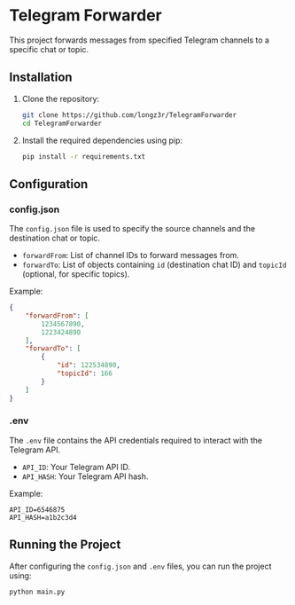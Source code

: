 # Telegram Forwarder

This project forwards messages from specified Telegram channels to a specific chat or topic.

## Installation

1. Clone the repository:
    ```sh
    git clone https://github.com/longz3r/TelegramForwarder
    cd TelegramForwarder
    ```

2. Install the required dependencies using pip:
    ```sh
    pip install -r requirements.txt
    ```

## Configuration

### config.json

The `config.json` file is used to specify the source channels and the destination chat or topic.

- `forwardFrom`: List of channel IDs to forward messages from.
- `forwardTo`: List of objects containing `id` (destination chat ID) and `topicId` (optional, for specific topics).

Example:
```json
{
    "forwardFrom": [
        1234567890,
        1223424890
    ],
    "forwardTo": [
        {
            "id": 122534890,
            "topicId": 166
        }
    ]
}
```

### .env

The `.env` file contains the API credentials required to interact with the Telegram API.

- `API_ID`: Your Telegram API ID.
- `API_HASH`: Your Telegram API hash.

Example:
```properties
API_ID=6546875
API_HASH=a1b2c3d4
```

## Running the Project

After configuring the `config.json` and `.env` files, you can run the project using:
```sh
python main.py
```
